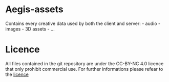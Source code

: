 # Aegis-assets

Contains every creative data used by both the client and server: 
	- audio
	- images
	- 3D assets
	- ...

# Licence
All files contained in the git repository are under the CC-BY-NC 4.0 licence that only prohibit commercial use.
For further informations please refear to the [licence](./LICENCE)
